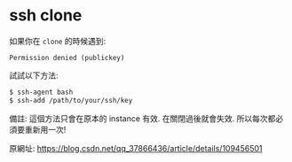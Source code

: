 # ssh clone

如果你在 `clone` 的時候遇到:

```
Permission denied (publickey)
```

試試以下方法:

```sh
$ ssh-agent bash
$ ssh-add /path/to/your/ssh/key
```

備註: 這個方法只會在原本的 instance 有效. 在關閉過後就會失效. 所以每次都必須要重新用一次!

原網址: https://blog.csdn.net/qq_37866436/article/details/109456501
